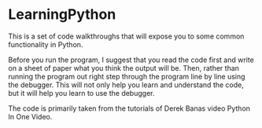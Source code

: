 # LearningPython
This is a set of code walkthroughs that will expose you to some common functionality in Python.

Before you run the program, I suggest that you read the code first and write on a sheet of paper what you think the output will be. Then, rather than running the program out right step through the program line by line using the debugger.  This will not only help you learn and understand the code, but it will help you learn to use the debugger.

The code is primarily taken from the tutorials of Derek Banas video Python In One Video.



